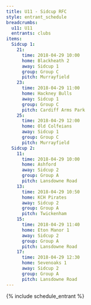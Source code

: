 ```yaml
---
title: U11 - Sidcup RFC
style: entrant_schedule
breadcrumbs:
  u11: U11
  entrants: clubs
items:
  Sidcup 1:
    21:
      time: 2018-04-29 10:00
      home: Blackheath 2
      away: Sidcup 1
      group: Group C
      pitch: Murrayfield
    23:
      time: 2018-04-29 11:00
      home: Hackney Bulls
      away: Sidcup 1
      group: Group C
      pitch: Cardiff Arms Park
    25:
      time: 2018-04-29 12:00
      home: Old Colfeians
      away: Sidcup 1
      group: Group C
      pitch: Murrayfield
  Sidcup 2:
    11:
      time: 2018-04-29 10:00
      home: Ashford
      away: Sidcup 2
      group: Group A
      pitch: Lansdowne Road
    13:
      time: 2018-04-29 10:50
      home: KCH Pirates
      away: Sidcup 2
      group: Group A
      pitch: Twickenham
    15:
      time: 2018-04-29 11:40
      home: Eton Manor 1
      away: Sidcup 2
      group: Group A
      pitch: Lansdowne Road
    17:
      time: 2018-04-29 12:30
      home: Sevenoaks 1
      away: Sidcup 2
      group: Group A
      pitch: Lansdowne Road
---
```


{% include schedule_entrant %}
